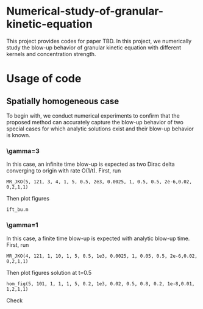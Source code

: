 # Numerical-study-of-granular-kinetic-equation

This project provides codes for paper TBD. In this project, we numerically study the blow-up behavior of granular kinetic equation with different kernels and concentration strength.


# Usage of code
## Spatially homogeneous case
To begin with, we conduct numerical experiments to confirm that the proposed method can accurately capture the blow-up behavior of two special cases for which analytic solutions exist and their blow-up behavior is known.
### \gamma=3
In this case, an infinite time blow-up is expected as two Dirac delta converging to origin with rate O(1/t). First, run 
```
MR_JKO(5, 121, 3, 4, 1, 5, 0.5, 2e3, 0.0025, 1, 0.5, 0.5, 2e-6,0.02, 0,2,1,1)
```
Then plot figures
```
ift_bu.m
```

### \gamma=1
In this case, a finite time blow-up is expected with analytic blow-up time. First, run 
```
MR_JKO(4, 121, 1, 10, 1, 5, 0.5, 1e3, 0.0025, 1, 0.05, 0.5, 2e-6,0.02, 0,2,1,1)
```
Then plot figures solution at t=0.5
```
hom_fig(5, 101, 1, 1, 1, 5, 0.2, 1e3, 0.02, 0.5, 0.8, 0.2, 1e-8,0.01, 1,2,1,1)
```
Check 

